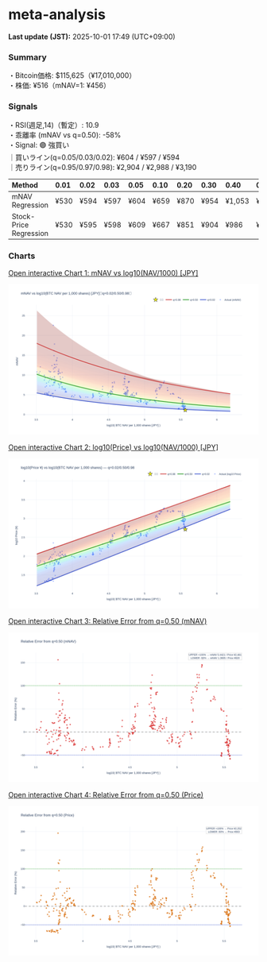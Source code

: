 # meta-analysis


<!--REPORT:START-->
**Last update (JST):** 2025-10-01 17:49 (UTC+09:00)

### Summary
・Bitcoin価格: $115,625（¥17,010,000）  
・株価: ¥516（mNAV=1: ¥456）

### Signals
・RSI(週足,14)（暫定）: 10.9  
・乖離率 (mNAV vs q=0.50): -58%  
・Signal: 🟣 強買い  
｜買いライン(q=0.05/0.03/0.02): ¥604 / ¥597 / ¥594  
｜売りライン(q=0.95/0.97/0.98): ¥2,904 / ¥2,988 / ¥3,190

| Method                 | 0.01   | 0.02   | 0.03   | 0.05   | 0.10   | 0.20   | 0.30   | 0.40   | 0.50   | 0.60   | 0.70   | 0.80   | 0.90   | 0.95   | 0.97   | 0.98   | 0.99   |
|:-----------------------|:-------|:-------|:-------|:-------|:-------|:-------|:-------|:-------|:-------|:-------|:-------|:-------|:-------|:-------|:-------|:-------|:-------|
| mNAV Regression        | ¥530   | ¥594   | ¥597   | ¥604   | ¥659   | ¥870   | ¥954   | ¥1,053 | ¥1,241 | ¥1,422 | ¥1,531 | ¥1,955 | ¥2,608 | ¥2,904 | ¥2,988 | ¥3,190 | ¥3,151 |
| Stock-Price Regression | ¥530   | ¥595   | ¥598   | ¥609   | ¥667   | ¥851   | ¥904   | ¥986   | ¥1,126 | ¥1,246 | ¥1,434 | ¥1,884 | ¥2,367 | ¥2,671 | ¥2,623 | ¥2,858 | ¥2,872 |

### Charts
[Open interactive Chart 1: mNAV vs log10(NAV/1000) [JPY]](https://tkzm240.github.io/meta-analysis/fig1.html)

![fig1](assets/fig1.png)

[Open interactive Chart 2: log10(Price) vs log10(NAV/1000) [JPY]](https://tkzm240.github.io/meta-analysis/fig2.html)

![fig2](assets/fig2.png)

[Open interactive Chart 3: Relative Error from q=0.50 (mNAV)](https://tkzm240.github.io/meta-analysis/fig3.html)

![fig3](assets/fig3.png)

[Open interactive Chart 4: Relative Error from q=0.50 (Price)](https://tkzm240.github.io/meta-analysis/fig4.html)

![fig4](assets/fig4.png)
<!--REPORT:END-->
